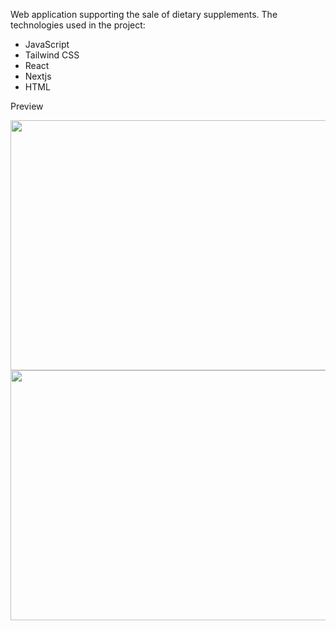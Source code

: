 Web application supporting the sale of dietary supplements.
The technologies used in the project:
- JavaScript
- Tailwind CSS
- React
- Nextjs
- HTML

Preview

<img src="https://github.com/adamowski21/projekt/assets/76078599/b6fcea4e-1941-45ff-83c3-fc83598ac277" height="400" width="600" />

<img src="https://github.com/adamowski21/projekt/assets/76078599/baf63e37-c00a-47ff-90cc-b18ca23d57ae" height="400" width="600" />
